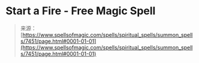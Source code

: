 <!--yml

category: 未分类

date: 2024-06-12 18:42:28

-->

# Start a Fire - Free Magic Spell

> 来源：[https://www.spellsofmagic.com/spells/spiritual_spells/summon_spells/7451/page.html#0001-01-01](https://www.spellsofmagic.com/spells/spiritual_spells/summon_spells/7451/page.html#0001-01-01)
